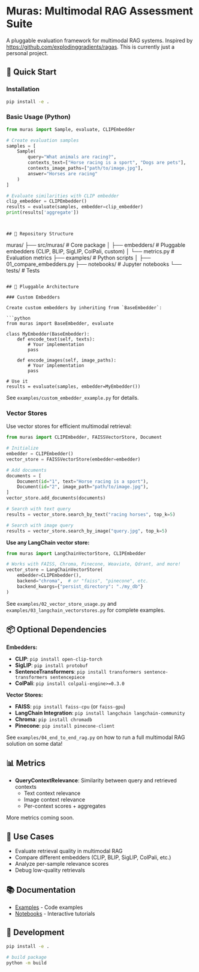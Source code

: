 # Muras: Multimodal RAG Assessment Suite

A pluggable evaluation framework for multimodal RAG systems. Inspired by https://github.com/explodinggradients/ragas. This is currently just a personal project.

## 🚀 Quick Start

### Installation

```bash
pip install -e .
```

### Basic Usage (Python)

```python
from muras import Sample, evaluate, CLIPEmbedder

# Create evaluation samples
samples = [
    Sample(
        query="What animals are racing?",
        contexts_text=["Horse racing is a sport", "Dogs are pets"],
        contexts_image_paths=["path/to/image.jpg"],
        answer="Horses are racing"
    )
]

# Evaluate similarities with CLIP embedder
clip_embedder = CLIPEmbedder()
results = evaluate(samples, embedder=clip_embedder)
print(results['aggregate'])
```
```


## 📁 Repository Structure

```
muras/
├── src/muras/              # Core package
│   ├── embedders/          # Pluggable embedders (CLIP, BLIP, SigLIP, ColPali, custom)
│   └── metrics.py          # Evaluation metrics
├── examples/               # Python scripts
│   ├── 01_compare_embedders.py
├── notebooks/              # Jupyter notebooks
└── tests/                  # Tests
```

## 🔌 Pluggable Architecture

### Custom Embedders

Create custom embedders by inheriting from `BaseEmbedder`:

```python
from muras import BaseEmbedder, evaluate

class MyEmbedder(BaseEmbedder):
    def encode_text(self, texts):
        # Your implementation
        pass
    
    def encode_images(self, image_paths):
        # Your implementation
        pass

# Use it
results = evaluate(samples, embedder=MyEmbedder())
```

See `examples/custom_embedder_example.py` for details.

### Vector Stores

Use vector stores for efficient multimodal retrieval:

```python
from muras import CLIPEmbedder, FAISSVectorStore, Document

# Initialize
embedder = CLIPEmbedder()
vector_store = FAISSVectorStore(embedder=embedder)

# Add documents
documents = [
    Document(id="1", text="Horse racing is a sport"),
    Document(id="2", image_path="path/to/image.jpg"),
]
vector_store.add_documents(documents)

# Search with text query
results = vector_store.search_by_text("racing horses", top_k=5)

# Search with image query
results = vector_store.search_by_image("query.jpg", top_k=5)
```

**Use any LangChain vector store:**

```python
from muras import LangChainVectorStore, CLIPEmbedder

# Works with FAISS, Chroma, Pinecone, Weaviate, Qdrant, and more!
vector_store = LangChainVectorStore(
    embedder=CLIPEmbedder(),
    backend="chroma",  # or "faiss", "pinecone", etc.
    backend_kwargs={"persist_directory": "./my_db"}
)
```

See `examples/02_vector_store_usage.py` and `examples/03_langchain_vectorstores.py` for complete examples.

## 📦 Optional Dependencies

**Embedders:**
- **CLIP**: `pip install open-clip-torch`
- **SigLIP**: `pip install protobuf`
- **SentenceTransformers**: `pip install transformers sentence-transformers sentencepiece`
- **ColPali**: `pip install colpali-engine>=0.3.0`

**Vector Stores:**
- **FAISS**: `pip install faiss-cpu` (or `faiss-gpu`)
- **LangChain Integration**: `pip install langchain langchain-community`
- **Chroma**: `pip install chromadb`
- **Pinecone**: `pip install pinecone-client`

See `examples/04_end_to_end_rag.py` on how to run a full multimodal RAG solution on some data!

## 📊 Metrics

- **QueryContextRelevance**: Similarity between query and retrieved contexts
  - Text context relevance
  - Image context relevance
  - Per-context scores + aggregates

More metrics coming soon.

## 🎯 Use Cases

- Evaluate retrieval quality in multimodal RAG
- Compare different embedders (CLIP, BLIP, SigLIP, ColPali, etc.)
- Analyze per-sample relevance scores
- Debug low-quality retrievals

## 📚 Documentation
- [Examples](examples/) - Code examples
- [Notebooks](notebooks/) - Interactive tutorials

## 🔨 Development

```bash
pip install -e .

# build package
python -m build
```
